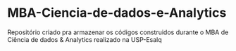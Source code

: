# MBA-Ciencia-de-dados-e-Analytics
Repositório criado pra armazenar os códigos construidos durante o MBA de Ciência de dados &amp; Analytics realizado na USP-Esalq
